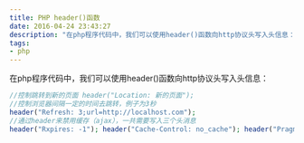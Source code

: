 ```yaml
---
title: PHP header()函数
date: 2016-04-24 23:43:27
description: "在php程序代码中，我们可以使用header()函数向http协议头写入头信息："
tags:
- php
---
```

在php程序代码中，我们可以使用header()函数向http协议头写入头信息：
```php
//控制跳转到新的页面 header("Location: 新的页面");
//控制浏览器间隔一定的时间去跳转，例子为3秒
header("Refresh: 3;url=http://localhost.com");
//通过header来禁用缓存（ajax），一共需要写入三个头消息
header("Rxpires: -1"); header("Cache-Control: no_cache"); header("Pragma: no_cache");
```
